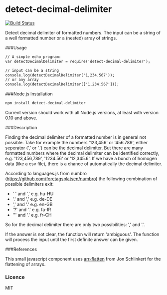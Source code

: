 # detect-decimal-delimiter

[![Build Status](https://travis-ci.org/irhc/detect-decimal-delimiter.png?branch=master)](https://travis-ci.org/irhc/detect-decimal-delimiter)

Detect decimal delimiter of formatted numbers. The input can be a string of a well formatted number or a (nested) array of strings.

###Usage

```html
// A simple echo program:
var detectDecimalDelimiter = require('detect-decimal-delimiter');

// input can be a string
console.log(detectDecimalDelimiter('1,234.567'));
// or any array
console.log(detectDecimalDelimiter(['1,234.567']));
```

###Node.js Installation

```html
npm install detect-decimal-delimiter
```
Current version should work with all Node.js versions, at least with version 0.10 and above.

###Description

Finding the decimal delimiter of a formatted number is in general not possible. Take for example the numbers '123,456' or '456.789', either seperator (',' or '.') can be the decimal delimiter.
But there are many formatted numbers where the decimal delimiter can be identified correctly, e.g. '123,456,789', '1234.56' or '12,345.6'. If we have a bunch of homogen data (like a csv file), 
there is a chance of automatically the decimal delimiter.

According to languages.js from numbro (https://github.com/foretagsplatsen/numbro) the following combination of possible delimiters exit:
- ' ' and ',' e.g. hu-HU
- '.' and ',' e.g. de-DE
- ',' and '.' e.g. en-GB
- '?' and '.' e.g. fa-IR
- '\'' and  '.' e.g. fr-CH

So for the decimal delimiter there are only two possibilities: ',' and '.'.

If the answer is not clear, the function will return 'ambiguous'.
The function will process the input until the first definite answer can be given.

###References

This small javascript component uses [arr-flatten](https://github.com/jonschlinkert/arr-flatten) from Jon Schlinkert for the flattening of arrays.

### Licence

MIT


